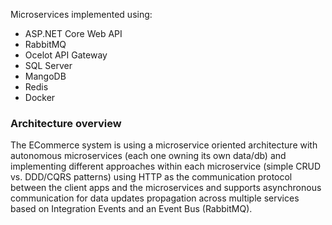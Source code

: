 Microservices implemented using:
- ASP.NET Core Web API
- RabbitMQ
- Ocelot API Gateway
- SQL Server
- MangoDB
- Redis
- Docker

### Architecture overview 

The ECommerce system is using a microservice oriented architecture with autonomous microservices (each one owning its own data/db) and implementing different approaches within each microservice (simple CRUD vs. DDD/CQRS patterns) using HTTP as the communication protocol between the client apps and the microservices and supports asynchronous communication for data updates propagation across multiple services based on Integration Events and an Event Bus (RabbitMQ). 
